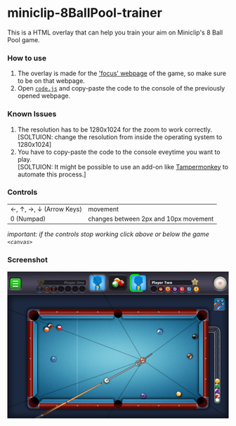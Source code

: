 # miniclip-8BallPool-trainer
This is a HTML overlay that can help you train your aim on Miniclip's 8 Ball Pool game.

### How to use
1. The overlay is made for the ['focus' webpage](https://www.miniclip.com/games/8-ball-pool-multiplayer/en/focus/) of the game, so make sure to be on that webpage.
2. Open [`code.js`](https://raw.githubusercontent.com/daniel-barbu/8-Ball-Pool-trainer/master/code.js) and copy-paste the code to the console of the previously opened webpage.

### Known Issues
1. The resolution has to be 1280x1024 for the zoom to work correctly.  
[SOLTUION: change the resolution from inside the operating system to 1280x1024]
2. You have to copy-paste the code to the console eveytime you want to play.  
[SOLTUION: It might be possible to use an add-on like [Tampermonkey](https://www.tampermonkey.net/) to automate this process.]

### Controls
|                                   |          |
|:----------------------------------|:---------|
| ←, ↑, →, ↓ (Arrow Keys) | movement |
| 0 (Numpad)                        | changes between 2px and 10px movement |

*important: if the controls stop working click above or below the game `<canvas>`*

### Screenshot
![screenshot not loaded correctly](/screenshot.png)
